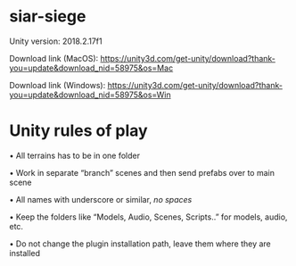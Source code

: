 # siar-siege
Unity version: 2018.2.17f1

Download link (MacOS): https://unity3d.com/get-unity/download?thank-you=update&download_nid=58975&os=Mac

Download link (Windows): https://unity3d.com/get-unity/download?thank-you=update&download_nid=58975&os=Win

# Unity rules of play

•	All terrains has to be in one folder

•	Work in separate “branch” scenes and then send prefabs over to main scene

•	All names with underscore or similar, *no spaces*

•	Keep the folders like “Models, Audio, Scenes, Scripts..” for models, audio, etc.

•	Do not change the plugin installation path, leave them where they are installed

